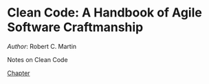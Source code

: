 # Clean Code: A Handbook of Agile Software Craftmanship  
*Author*: Robert C. Martin  

Notes on Clean Code

[Chapter](https://github.com/seblexis/notes/blob/master/clean_code/chapter14.md)
